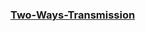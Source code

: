 ### [Two-Ways-Transmission](http://paulyuchen.com/two-ways-transmission/Node-sockets/client/client.html)

